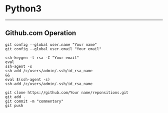 
# Python3
-----

## Github.com Operation

    git config --global user.name "Your name"	
	git config --global user.email "Your email"

    ssh-keygen -t rsa -C "Your email"	
    eval
    ssh-agent -s
    ssh-add /c/users/admin/.ssh/id_rsa_name
    &&
    eval $(ssh-agent -s)
    ssh-add /c/users/admin/.ssh/id_rsa_name

    git clone https://github.com/Your name/reponsitions.git	
	git add .
    git commit -m "commentary"
    git push